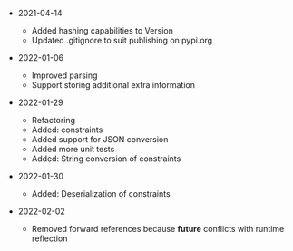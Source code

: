 * 2021-04-14
	* Added hashing capabilities to Version
	* Updated .gitignore to suit publishing on pypi.org

* 2022-01-06
	* Improved parsing
	* Support storing additional extra information

* 2022-01-29
	* Refactoring
	* Added: constraints
	* Added support for JSON conversion
	* Added more unit tests
	* Added: String conversion of constraints

* 2022-01-30
	* Added: Deserialization of constraints

* 2022-02-02
	* Removed forward references because __future__ conflicts with runtime reflection

